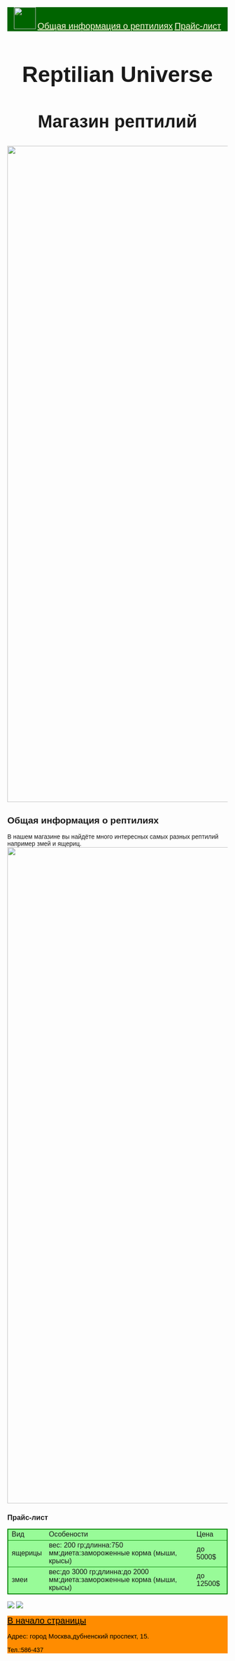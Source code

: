 <html>
    <title>Reptilian Universe</title>
    <body style="font-family:sans-serif;">
        <header style="background-color:DarkGreen;color:Cornsilk">
            <img src="https://th.bing.com/th/id/OIP.ntX_f3ZaqdeFgviY0jvlJwAAAA?rs=1&pid=ImgDetMain" height="50px"/ id="start">
            <a href="#reptiles" style="color:Cornsilk; font-size:20px;">Общая информация о рептилиях</a>
            <a href="#price" style="color:Cornsilk; font-size:20px;">Прайс-лист</a>
        </header>
        <main>
            <h1 style="text-align:center;font-size:50px;">Reptilian Universe</h1>
            <h2 style="text-align:center;font-size:40px;">Mагазин рептилий</h2>
            <img src="https://d20zyr0oabjxc2.cloudfront.net/variants/media/raw_images/sborguno/2024/10/20241014215503.758-8D9C1F85-9B4B-4B0F-A-710x710h.jpeg?signature=679E07C693A6C98E685665EEE78A9774D5013ED97F119C69E2E37CB71EED0378" width="1500px"/>
            <h2 id="reptiles">Общая информация о рептилиях</h2>
            <p> В нашем магазине вы найдёте много интересных самых разных рептилий например змей и ящериц.
                <img src="https://d20zyr0oabjxc2.cloudfront.net/variants/media/raw_images/aestheticcritter/2025/02/20250214015706.774-IMG_4349-710x710h.jpeg?signature=DC80EC3AAFE2D55ECA55875727E9A56FB3509E3F7D9D2ECE92B500E84093B026" width="1500px"/>
            </p>
            <h3 id="price">Прайс-лист</h3>
            <table style="border-collapse:collapse;border:1px solid green;">
                <tr style="border:1px solid green;background-color:palegreen;">
                    <td>Вид</td>
                    <td>Особености</td>
                    <td>Цена</td>
                </tr>
                <tr style="border:1px solid green;background-color:palegreen;">
                    <td>ящерицы</td>
                    <td>вес: 200 гр;длинна:750 мм;диета:замороженные корма (мыши, крысы)</td>
                    <td>до 5000$</td>
                </tr>
                <tr style="border:1px solid green;background-color:palegreen;">
                    <td>змеи</td>
                    <td>вес:до 3000 гр;длинна:до 2000 мм;диета:замороженные корма (мыши, крысы)</td>
                    <td>до 12500$</td>
                </tr>
            </table>
            <p> 
             <img src= "https://d20zyr0oabjxc2.cloudfront.net/variants/media/raw_images/paragonexotics/2024/08/20240814151940.207-1000010538-710x710h.jpeg?signature=1ADCD1FEDCE94E3EBA807092989DC9069429C32EBDABB3E85E84DD047A3FAB29">
             <img src="https://d20zyr0oabjxc2.cloudfront.net/variants/media/raw_images/nerd/2023/10/20231020195030.260-SALE2022MaleCapt-710x710h.jpeg?signature=337E1124EA5A436AB75CD894CB2CAD3876FCE563F832A3209D03F88CA0C5B637">
            </p>    
        </main>
        <footer style="background-color:darkorange; color:black">
            <a href="#start" style="color:black;font-size:20px">В начало страницы</a>
            <p style="font-size:15px"> Адрес: город Москва,дубненский проспект, 15.</p>
            <p>Тел.:586-437</p>
        </footer>
    </body>
</html>
